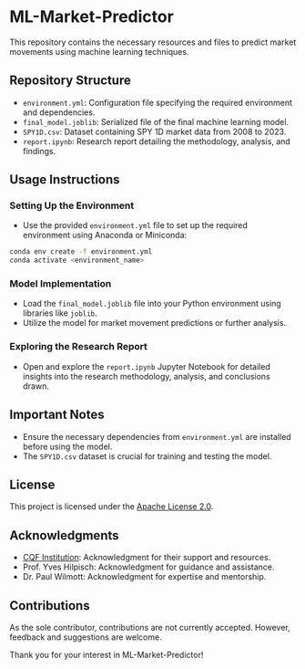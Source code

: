 # ML-Market-Predictor

This repository contains the necessary resources and files to predict market movements using machine learning techniques.

## Repository Structure

- `environment.yml`: Configuration file specifying the required environment and dependencies.
- `final_model.joblib`: Serialized file of the final machine learning model.
- `SPY1D.csv`: Dataset containing SPY 1D market data from 2008 to 2023.
- `report.ipynb`: Research report detailing the methodology, analysis, and findings.

## Usage Instructions

### Setting Up the Environment

- Use the provided `environment.yml` file to set up the required environment using Anaconda or Miniconda:

```bash
conda env create -f environment.yml
conda activate <environment_name>
```

### Model Implementation

- Load the `final_model.joblib` file into your Python environment using libraries like `joblib`.
- Utilize the model for market movement predictions or further analysis.

### Exploring the Research Report

- Open and explore the `report.ipynb` Jupyter Notebook for detailed insights into the research methodology, analysis, and conclusions drawn.

## Important Notes

- Ensure the necessary dependencies from `environment.yml` are installed before using the model.
- The `SPY1D.csv` dataset is crucial for training and testing the model.

## License

This project is licensed under the [Apache License 2.0](LICENSE).

## Acknowledgments

- [CQF Institution](https://www.cqf.com/): Acknowledgment for their support and resources.
- Prof. Yves Hilpisch: Acknowledgment for guidance and assistance.
- Dr. Paul Wilmott: Acknowledgment for expertise and mentorship.

## Contributions

As the sole contributor, contributions are not currently accepted. However, feedback and suggestions are welcome.

Thank you for your interest in ML-Market-Predictor!
